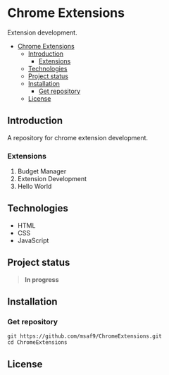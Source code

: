# Chrome Extensions
Extension development.

- [Chrome Extensions](#chrome-extensions)
  - [Introduction](#introduction)
    - [Extensions](#extensions)
  - [Technologies](#technologies)
  - [Project status](#project-status)
  - [Installation](#installation)
    - [Get repository](#get-repository)
  - [License](#license)

## Introduction
A repository for chrome extension development.

### Extensions
1. Budget Manager
2. Extension Development
3. Hello World

## Technologies
- HTML
- CSS
- JavaScript

## Project status
> **In progress**

## Installation
### Get repository
```git
git https://github.com/msaf9/ChromeExtensions.git
cd ChromeExtensions
```

## License
